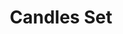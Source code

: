 ---
layout: products
category: products
name: Candles Set
image: pillar-candles.jpg
title: Candles Set
filter: candles
price: 9.99
---